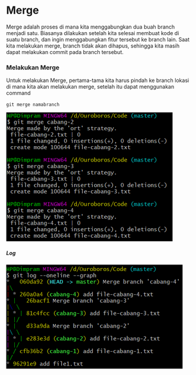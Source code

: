 # Merge
Merge adalah proses di mana kita menggabungkan dua buah branch menjadi satu. Biasanya dilakukan setelah kita selesai membuat kode di suatu branch, dan ingin menggabungkan fitur tersebut ke branch lain. Saat kita melakukan merge, branch tidak akan dihapus, sehingga kita masih dapat melakukan commit pada branch tersebut.

### Melakukan Merge
Untuk melakukan Merge, pertama-tama kita harus pindah ke branch lokasi di mana kita akan melakukan merge, setelah 
itu dapat menggunakan command 
```
git merge namabranch
```
 ![Merge Branch](../../image/3.4-merge-branch.png) 

##### Log
![Log ](../../image/3.4-log-merge.png)


